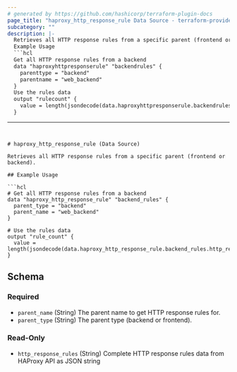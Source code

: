 ```yaml
---
# generated by https://github.com/hashicorp/terraform-plugin-docs
page_title: "haproxy_http_response_rule Data Source - terraform-provider-haproxy"
subcategory: ""
description: |-
  Retrieves all HTTP response rules from a specific parent (frontend or backend).
  Example Usage
  ```hcl
  Get all HTTP response rules from a backend
  data "haproxyhttpresponserule" "backendrules" {
    parenttype = "backend"
    parentname = "web_backend"
  }
  Use the rules data
  output "rulecount" {
    value = length(jsondecode(data.haproxyhttpresponserule.backendrules.httpresponse_rules))
  }
  ```
---
```


# haproxy_http_response_rule (Data Source)

Retrieves all HTTP response rules from a specific parent (frontend or backend).

## Example Usage

```hcl
# Get all HTTP response rules from a backend
data "haproxy_http_response_rule" "backend_rules" {
  parent_type = "backend"
  parent_name = "web_backend"
}

# Use the rules data
output "rule_count" {
  value = length(jsondecode(data.haproxy_http_response_rule.backend_rules.http_response_rules))
}
```



<!-- schema generated by tfplugindocs -->
## Schema

### Required

- `parent_name` (String) The parent name to get HTTP response rules for.
- `parent_type` (String) The parent type (backend or frontend).

### Read-Only

- `http_response_rules` (String) Complete HTTP response rules data from HAProxy API as JSON string

